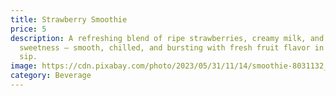 ```yaml
---
title: Strawberry Smoothie
price: 5
description: A refreshing blend of ripe strawberries, creamy milk, and a hint of
  sweetness — smooth, chilled, and bursting with fresh fruit flavor in every
  sip.
image: https://cdn.pixabay.com/photo/2023/05/31/11/14/smoothie-8031132_1280.jpg
category: Beverage
---
```

